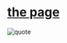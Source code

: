 # [the page](https://wzhub.github.io)
![quote](https://github.com/wzhub/wzhub.github.io/blob/master/img/GitHub.jpg?raw=true)
